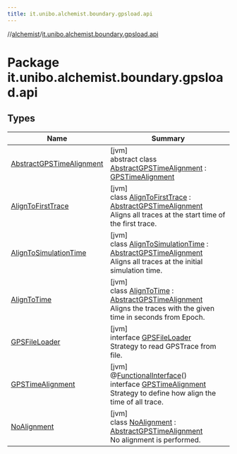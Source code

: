 ```yaml
---
title: it.unibo.alchemist.boundary.gpsload.api
---
```

//[alchemist](../../index.html)/[it.unibo.alchemist.boundary.gpsload.api](index.html)



# Package it.unibo.alchemist.boundary.gpsload.api



## Types


| Name | Summary |
|---|---|
| [AbstractGPSTimeAlignment](-abstract-g-p-s-time-alignment/index.html) | [jvm]<br>abstract class [AbstractGPSTimeAlignment](-abstract-g-p-s-time-alignment/index.html) : [GPSTimeAlignment](-g-p-s-time-alignment/index.html) |
| [AlignToFirstTrace](-align-to-first-trace/index.html) | [jvm]<br>class [AlignToFirstTrace](-align-to-first-trace/index.html) : [AbstractGPSTimeAlignment](-abstract-g-p-s-time-alignment/index.html)<br>Aligns all traces at the start time of the first trace. |
| [AlignToSimulationTime](-align-to-simulation-time/index.html) | [jvm]<br>class [AlignToSimulationTime](-align-to-simulation-time/index.html) : [AbstractGPSTimeAlignment](-abstract-g-p-s-time-alignment/index.html)<br>Aligns all traces at the initial simulation time. |
| [AlignToTime](-align-to-time/index.html) | [jvm]<br>class [AlignToTime](-align-to-time/index.html) : [AbstractGPSTimeAlignment](-abstract-g-p-s-time-alignment/index.html)<br>Aligns the traces with the given time in seconds from Epoch. |
| [GPSFileLoader](-g-p-s-file-loader/index.html) | [jvm]<br>interface [GPSFileLoader](-g-p-s-file-loader/index.html)<br>Strategy to read GPSTrace from file. |
| [GPSTimeAlignment](-g-p-s-time-alignment/index.html) | [jvm]<br>@[FunctionalInterface](https://docs.oracle.com/javase/8/docs/api/java/lang/FunctionalInterface.html)()<br>interface [GPSTimeAlignment](-g-p-s-time-alignment/index.html)<br>Strategy to define how align the time of all trace. |
| [NoAlignment](-no-alignment/index.html) | [jvm]<br>class [NoAlignment](-no-alignment/index.html) : [AbstractGPSTimeAlignment](-abstract-g-p-s-time-alignment/index.html)<br>No alignment is performed. |

